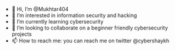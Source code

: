 - 👋 Hi, I’m @Mukhtar404
- 👀 I’m interested in information security and hacking
- 🌱 I’m currently learning cybersecurity
- 💞️ I’m looking to collaborate on a beginner friendly cybersecurity projects
- 📫 How to reach me: you can reach me on twitter @cybershaykh

<!---
Mukhtar404/Mukhtar404 is a ✨ special ✨ repository because its `README.md` (this file) appears on your GitHub profile.
You can click the Preview link to take a look at your changes.
--->
